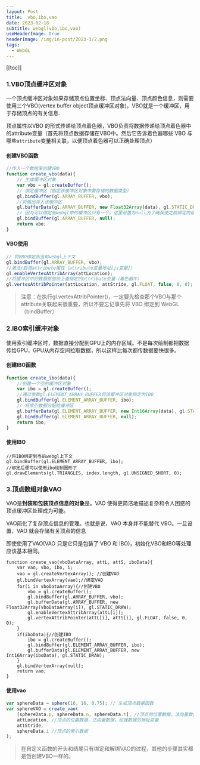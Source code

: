 ```yaml
---
layout: Post
title:  vbo,ibo,vao
date: 2023-02-18
subtitle: webgl(vbo,ibo,vao)
useHeaderImage: true
headerImage: /img/in-post/2023-3/2.png
tags:
  - WebGL
---
```


[[toc]]

### 1.VBO顶点缓冲区对象

一个顶点缓冲区对象如果存储顶点位置坐标、顶点法向量、顶点颜色信息，则需要使用三个VBO(vertex buffer object顶点缓冲区对象)，VBO就是一个缓冲区，用于存储顶点的有关信息.

顶点属性以VBO 的形式传递给顶点着色器，VBO负责将数据传递给顶点着色器中的attribute变量（首先将顶点数据存储在VBO中。然后它告诉着色器哪些 VBO 与哪些`attribute`变量相关联，以便顶点着色器可以正确处理顶点）

#### 创建VBO函数

```js
//传入一个数组来创建VBO
function create_vbo(data){
    // 生成缓冲区对象
    var vbo = gl.createBuffer();
    // 绑定缓冲区（指定该缓冲区对象中要存储的数据类型）
    gl.bindBuffer(gl.ARRAY_BUFFER, vbo);
    //将输出存入该缓冲区
    gl.bufferData(gl.ARRAY_BUFFER, new Float32Array(data), gl.STATIC_DRAW);
    // 因为可以绑定到webgl中的缓冲区只有一个，这里设置为null为了确保使之前绑定的缓冲区无效
    gl.bindBuffer(gl.ARRAY_BUFFER, null);
    return vbo;
}
```

#### VBO使用

```js
// 将VBO绑定到当前webgl上下文
gl.bindBuffer(gl.ARRAY_BUFFER, vbo);
//激活/启用attribute属性（attribute变量地址[js变量]）
gl.enableVertexAttribArray(attLocation);
//将缓冲区中的数据赋值给上面指定的attribute变量（着色器中）
gl.vertexAttribPointer(attLocation, attStride, gl.FLOAT, false, 0, 0);
```

> 注意：在执行gl.vertexAttribPointer()，一定要先检查那个VBO与那个attribute关联起来很重要，所以不要忘记事先将 VBO 绑定到 WebGL（bindBuffer）

### 2.IBO索引缓冲对象

使用索引缓冲区时，数据直接分配到GPU上的内存区域。不是每次绘制都把数据传给GPU，GPU从内存空间拉取数据，所以这样比每次都传数据要快很多。

#### 创建IBO函数

```js
function create_ibo(data){
    //创建一个空的缓冲区对象
    var ibo = gl.createBuffer();
    //通过参数gl.ELEMENT_ARRAY_BUFFER将该缓冲区对象指定为IBO
    gl.bindBuffer(gl.ELEMENT_ARRAY_BUFFER, ibo);
    // 将索引数据分配给缓冲区
    gl.bufferData(gl.ELEMENT_ARRAY_BUFFER, new Int16Array(data), gl.STATIC_DRAW);
    gl.bindBuffer(gl.ELEMENT_ARRAY_BUFFER, null);
    return ibo;
}
```

#### 使用IBO

```JS
//将IBO绑定到当前webgl上下文
gl.bindBuffer(gl.ELEMENT_ARRAY_BUFFER, ibo);
//绑定后便可以使用ibo绘制图形了
gl.drawElements(gl.TRIANGLES, index.length, gl.UNSIGNED_SHORT, 0);
```

### 3.顶点数组对象VAO

VAO是**封装和包装顶点信息的对象**是。VAO 使得更简洁地描述复杂和令人困惑的顶点缓冲区处理成为可能。

VAO简化了复杂顶点信息的管理。也就是说，VAO 本身并不能替代 VBO。一旦设置，VAO 就会存储有关顶点的信息

即使使用了VAO(VAO 只是它只是包装了 VBO 和 IBO)，初始化VBO和IBO等处理应该基本相同。

```JS
function create_vao(vboDataArray, attL, attS, iboData){
    var vao, vbo, ibo, i;
    vao = gl.createVertexArray(); //创建VAO
    gl.bindVertexArray(vao);//绑定VAO
    for(i in vboDataArray){//创建VBO
        vbo = gl.createBuffer();
        gl.bindBuffer(gl.ARRAY_BUFFER, vbo);
        gl.bufferData(gl.ARRAY_BUFFER, new Float32Array(vboDataArray[i]), gl.STATIC_DRAW);
        gl.enableVertexAttribArray(attL[i]);
        gl.vertexAttribPointer(attL[i], attS[i], gl.FLOAT, false, 0, 0);
    }
    if(iboData){//创建IBO
        ibo = gl.createBuffer();
        gl.bindBuffer(gl.ELEMENT_ARRAY_BUFFER, ibo);
        gl.bufferData(gl.ELEMENT_ARRAY_BUFFER, new Int16Array(iboData), gl.STATIC_DRAW);
    }
    gl.bindVertexArray(null);
    return vao;
}

```

#### 使用vao

```js
var sphereData = sphere(16, 16, 0.75); // 生成顶点数据函数
var sphereVAO = create_vao(
    [sphereData.p, sphereData.n, sphereData.t], //顶点的位置数据，法向量数据，纹理数据
    attLocation, //顶点的位置数据，法向量数据，纹理数据的地址变量
    attStride,  
    sphereData.i //顶点的索引数据
);
```

> 在自定义函数的开头和结尾只有绑定和解绑VAO的过程，其他的步骤其实都是饿创建VBO一样的。